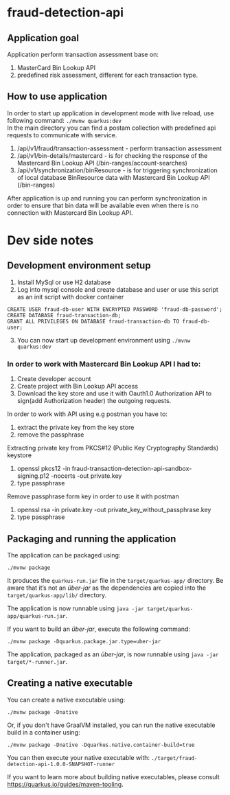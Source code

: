 # fraud-detection-api

## Application goal
Application perform transaction assessment base on:
1. MasterCard Bin Lookup API
2. predefined risk assessment, different for each transaction type.

## How to use application
In order to start up application in development mode with live reload, use following command: ``./mvnw quarkus:dev`` </br>
In the main directory you can find a postam collection with predefined api requests to communicate with service.
1. /api/v1/fraud/transaction-assessment - perform transaction assessment
2. /api/v1/bin-details/mastercard - is for checking the response of the Mastercard Bin Lookup API (/bin-ranges/account-searches)
3. /api/v1/synchronization/binResource - is for triggering synchronization of local database BinResource data with Mastercard Bin Lookup API (/bin-ranges)

After application is up and running you can perform synchronization in order to ensure that bin data will be available even
when there is no connection with Mastercard Bin Lookup API. </br>

# Dev side notes

## Development environment setup
1. Install MySql or use H2 database
2. Log into mysql console and create database and user or use this script as an init script with docker container
````
CREATE USER fraud-db-user WITH ENCRYPTED PASSWORD 'fraud-db-password';
CREATE DATABASE fraud-transaction-db;
GRANT ALL PRIVILEGES ON DATABASE fraud-transaction-db TO fraud-db-user;
````
3. You can now start up development environment using ``./mvnw quarkus:dev``


### In order to work with Mastercard Bin Lookup API I had to:
1. Create developer account
2. Create project with Bin Lookup API access
3. Download the key store and use it with Oauth1.0 Authorization API to sign(add Authorization header) the outgoing requests.

In order to work with API using e.g postman you have to:
1. extract the private key from the key store
2. remove the passphrase 

Extracting private key from PKCS#12 (Public Key Cryptography Standards) keystore
1. openssl pkcs12 -in fraud-transaction-detection-api-sandbox-signing.p12 -nocerts -out private.key
2. type passphrase

Remove passphrase form key in order to use it with postman
1. openssl rsa -in private.key -out private_key_without_passphrase.key
2. type passphrase





## Packaging and running the application

The application can be packaged using:

```shell script
./mvnw package
```

It produces the `quarkus-run.jar` file in the `target/quarkus-app/` directory.
Be aware that it’s not an _über-jar_ as the dependencies are copied into the `target/quarkus-app/lib/` directory.

The application is now runnable using `java -jar target/quarkus-app/quarkus-run.jar`.

If you want to build an _über-jar_, execute the following command:

```shell script
./mvnw package -Dquarkus.package.jar.type=uber-jar
```

The application, packaged as an _über-jar_, is now runnable using `java -jar target/*-runner.jar`.

## Creating a native executable

You can create a native executable using:

```shell script
./mvnw package -Dnative
```

Or, if you don't have GraalVM installed, you can run the native executable build in a container using:

```shell script
./mvnw package -Dnative -Dquarkus.native.container-build=true
```

You can then execute your native executable with: `./target/fraud-detection-api-1.0.0-SNAPSHOT-runner`

If you want to learn more about building native executables, please consult <https://quarkus.io/guides/maven-tooling>.
